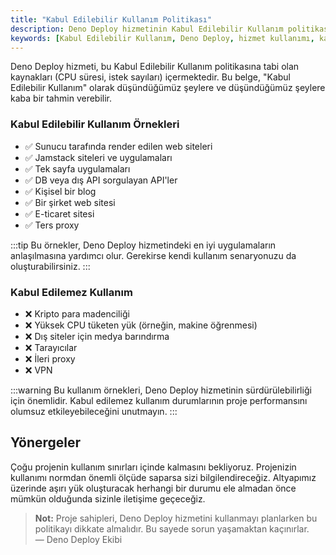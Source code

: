 ```yaml
---
title: "Kabul Edilebilir Kullanım Politikası"
description: Deno Deploy hizmetinin Kabul Edilebilir Kullanım politikası, kullanıcıların hizmetten nasıl yararlanması gerektiği hakkında bilgiler sunmaktadır. Bu politika, kaynakların uygun ve etkili şekilde kullanılmasını sağlamayı amaçlamaktadır.
keywords: [Kabul Edilebilir Kullanım, Deno Deploy, hizmet kullanımı, kaynak yönetimi, web uygulamaları]
---
```


Deno Deploy hizmeti, bu Kabul Edilebilir Kullanım politikasına tabi olan kaynakları (CPU süresi, istek sayıları) içermektedir. Bu belge, "Kabul Edilebilir Kullanım" olarak düşündüğümüz şeylere ve düşündüğümüz şeylere kaba bir tahmin verebilir.

### Kabul Edilebilir Kullanım Örnekleri

- ✅ Sunucu tarafında render edilen web siteleri
- ✅ Jamstack siteleri ve uygulamaları
- ✅ Tek sayfa uygulamaları
- ✅ DB veya dış API sorgulayan API'ler
- ✅ Kişisel bir blog
- ✅ Bir şirket web sitesi
- ✅ E-ticaret sitesi
- ✅ Ters proxy

:::tip
Bu örnekler, Deno Deploy hizmetindeki en iyi uygulamaların anlaşılmasına yardımcı olur. Gerekirse kendi kullanım senaryonuzu da oluşturabilirsiniz.
:::

### Kabul Edilemez Kullanım

- ❌ Kripto para madenciliği
- ❌ Yüksek CPU tüketen yük (örneğin, makine öğrenmesi)
- ❌ Dış siteler için medya barındırma
- ❌ Tarayıcılar
- ❌ İleri proxy
- ❌ VPN

:::warning
Bu kullanım örnekleri, Deno Deploy hizmetinin sürdürülebilirliği için önemlidir. Kabul edilemez kullanım durumlarının proje performansını olumsuz etkileyebileceğini unutmayın.
:::

## Yönergeler

Çoğu projenin kullanım sınırları içinde kalmasını bekliyoruz. Projenizin kullanımı normdan önemli ölçüde saparsa sizi bilgilendireceğiz. Altyapımız üzerinde aşırı yük oluşturacak herhangi bir durumu ele almadan önce mümkün olduğunda sizinle iletişime geçeceğiz.

> **Not:** Proje sahipleri, Deno Deploy hizmetini kullanmayı planlarken bu politikayı dikkate almalıdır. Bu sayede sorun yaşamaktan kaçınırlar.  
> — Deno Deploy Ekibi